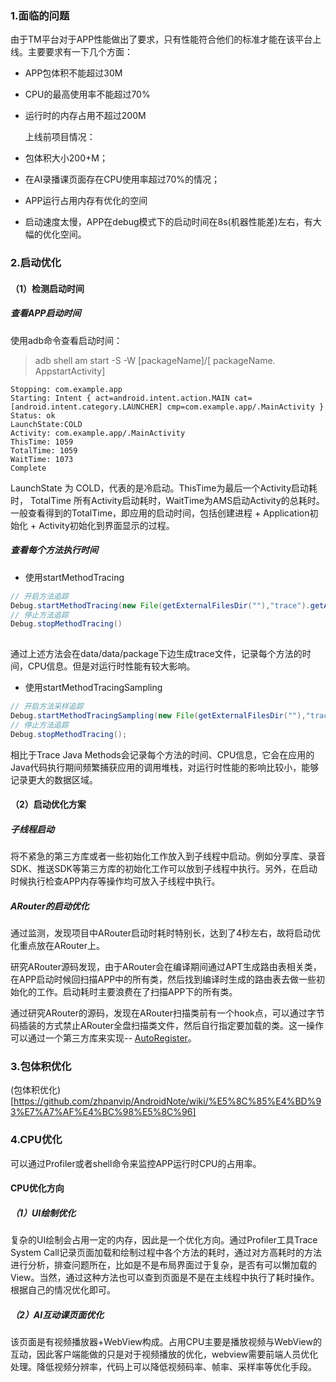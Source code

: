 ### 1.面临的问题

由于TM平台对于APP性能做出了要求，只有性能符合他们的标准才能在该平台上线。主要要求有一下几个方面：

- APP包体积不能超过30M
- CPU的最高使用率不能超过70%
- 运行时的内存占用不超过200M

  上线前项目情况：

- 包体积大小200+M；
- 在AI录播课页面存在CPU使用率超过70%的情况；
- APP运行占用内存有优化的空间
- 启动速度太慢，APP在debug模式下的启动时间在8s(机器性能差)左右，有大幅的优化空间。

### 2.启动优化

#### （1）检测启动时间

##### 查看APP启动时间

使用adb命令查看启动时间：

> adb shell am start -S -W [packageName]/[ packageName. AppstartActivity]

```
Stopping: com.example.app
Starting: Intent { act=android.intent.action.MAIN cat=[android.intent.category.LAUNCHER] cmp=com.example.app/.MainActivity }
Status: ok
LaunchState:COLD
Activity: com.example.app/.MainActivity
ThisTime: 1059
TotalTime: 1059
WaitTime: 1073
Complete
```

LaunchState 为 COLD，代表的是冷启动。ThisTime为最后一个Activity启动耗时， TotalTime 所有Activity启动耗时，WaitTime为AMS启动Activity的总耗时。一般查看得到的TotalTime，即应用的启动时间，包括创建进程 + Application初始化 + Activity初始化到界面显示的过程。

##### 查看每个方法执行时间

- 使用startMethodTracing

```java
// 开启方法追踪
Debug.startMethodTracing(new File(getExternalFilesDir(""),"trace").getAbsolutePath(),8*1024*1024,1_000);
// 停止方法追踪
Debug.stopMethodTracing()
  
```

通过上述方法会在data/data/package下边生成trace文件，记录每个方法的时间，CPU信息。但是对运行时性能有较大影响。

- 使用startMethodTracingSampling

```java
// 开启方法采样追踪
Debug.startMethodTracingSampling(new File(getExternalFilesDir(""),"trace").getAbsolutePath(),8*1024*1024,1_000);
// 停止方法追踪
Debug.stopMethodTracing();
```

相比于Trace Java Methods会记录每个方法的时间、CPU信息，它会在应用的Java代码执行期间频繁捕获应用的调用堆栈，对运行时性能的影响比较小，能够记录更大的数据区域。



#### （2）启动优化方案

##### 子线程启动

将不紧急的第三方库或者一些初始化工作放入到子线程中启动。例如分享库、录音SDK、推送SDK等第三方库的初始化工作可以放到子线程中执行。另外，在启动时候执行检查APP内存等操作均可放入子线程中执行。

##### ARouter的启动优化

通过监测，发现项目中ARouter启动时耗时特别长，达到了4秒左右，故将启动优化重点放在ARouter上。

研究ARouter源码发现，由于ARouter会在编译期间通过APT生成路由表相关类，在APP启动时候回扫描APP中的所有类，然后找到编译时生成的路由表去做一些初始化的工作。启动耗时主要浪费在了扫描APP下的所有类。

通过研究ARouter的源码，发现在ARouter扫描类前有一个hook点，可以通过字节码插装的方式禁止ARouter全盘扫描类文件，然后自行指定要加载的类。这一操作可以通过一个第三方库来实现-- [AutoRegister](https://github.com/luckybilly/AutoRegister)。



### 3.包体积优化

(包体积优化)[https://github.com/zhpanvip/AndroidNote/wiki/%E5%8C%85%E4%BD%93%E7%A7%AF%E4%BC%98%E5%8C%96]

### 4.CPU优化

可以通过Profiler或者shell命令来监控APP运行时CPU的占用率。

#### CPU优化方向

##### （1）UI绘制优化

复杂的UI绘制会占用一定的内存，因此是一个优化方向。通过Profiler工具Trace System Call记录页面加载和绘制过程中各个方法的耗时，通过对方高耗时的方法进行分析，排查问题所在，比如是不是布局界面过于复杂，是否有可以懒加载的View。当然，通过这种方法也可以查到页面是不是在主线程中执行了耗时操作。根据自己的情况优化即可。

##### （2）AI互动课页面优化

该页面是有视频播放器+WebView构成。占用CPU主要是播放视频与WebView的互动，因此客户端能做的只是对于视频播放的优化，webview需要前端人员优化处理。降低视频分辨率，代码上可以降低视频码率、帧率、采样率等优化手段。

